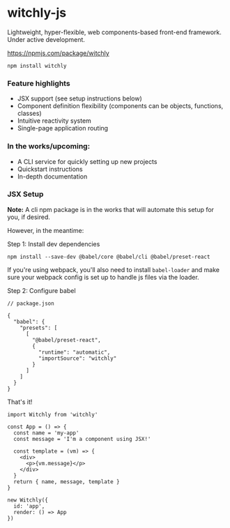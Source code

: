 # witchly-js

Lightweight, hyper-flexible, web components-based front-end framework. Under active development.

https://npmjs.com/package/witchly

```
npm install witchly
```

### Feature highlights

- JSX support (see setup instructions below)
- Component definition flexibility (components can be objects, functions, classes)
- Intuitive reactivity system
- Single-page application routing


### In the works/upcoming:
- A CLI service for quickly setting up new projects
- Quickstart instructions
- In-depth documentation

### JSX Setup
**Note:** A cli npm package is in the works that will automate this setup for you, if desired.

However, in the meantime:

Step 1: Install dev dependencies
```
npm install --save-dev @babel/core @babel/cli @babel/preset-react
```
If you're using webpack, you'll also need to install `babel-loader` and make sure your webpack config is set up to handle js files via the loader.


Step 2: Configure babel
```
// package.json

{
  "babel": {
    "presets": [
      [
        "@babel/preset-react",
        {
          "runtime": "automatic",
          "importSource": "witchly"
        }
      ]
    ]
  }
}
```

That's it!
```
import Witchly from 'witchly'

const App = () => {
  const name = 'my-app'
  const message = 'I'm a component using JSX!'

  const template = (vm) => {
    <div>
      <p>{vm.message}</p>
    </div>
  }
  return { name, message, template }
}

new Witchly({
  id: 'app',
  render: () => App
})
```
